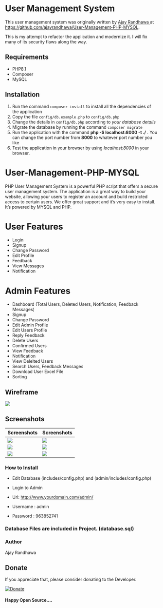 # User Management System 

This user management system was originally written by [Ajay Randhawa
](https://github.com/ajayrandhawa/) at https://github.com/ajayrandhawa/User-Management-PHP-MYSQL.

This is my attempt to refactor the application and modernize it. I will fix many of its security flaws along the way.

## Requirements

- PHP8.1
- Composer
- MySQL

## Installation

1. Run the command `composer install` to install all the dependencies of the application
2. Copy the file `config/db.example.php` to `config/db.php`
3. Change the details in `config/db.php` according to *your database details*
4. Migrate the database by running the command `composer migrate` 
5. Run the application with the command **php -S localhost:8000 -t ./** . You can change 
the port number from **8000** to whatever port number you like
6. Test the application in your browser by using *localhost:8000* in your browser. 

# User-Management-PHP-MYSQL

PHP User Management System is a powerful PHP script that offers a secure user management system. The application is a great way to build your website, allowing your users to register an account and build restricted access to certain users. We offer great support and it’s very easy to install. It’s powered by MYSQL and PHP.

# User Features

* Login
* Signup
* Change Password
* Edit Profile
* Feedback
* View Messages
* Notification

# Admin Features

* Dashboard (Total Users, Deleted Users, Notification, Feedback Messages)
* Signup
* Change Password
* Edit Admin Profile
* Edit Users Profile
* Reply Feedback
* Delete Users
* Confirmed Users
* View Feedback
* Notification
* View Delelted Users
* Search Users, Feedback Messages
* Download User Excel File 
* Sorting 

## Wireframe

 <img src="/Sc/wireframe.png">

## Screenshots

| Screenshots  | Screenshots |
| ------------- | ------------- |
| <img src="/Sc/1.PNG"> | <img src="/Sc/2.PNG"> |
| <img src="/Sc/3.PNG"> | <img src="/Sc/4.PNG"> |
| <img src="/Sc/5.PNG"> | <img src="/Sc/6.PNG"> |

### How to Install

* Edit Database (includes/config.php) and (admin/includes/config.php)

* Login to Admin
* Url: http://www.yourdomain.com/admin/
* Username : admin
* Password : 963852741

### Database Files are included in Project. (database.sql)

### Author

Ajay Randhawa

 ## Donate
If you appreciate that, please consider donating to the Developer.

[![Donate](https://cdn.pbrd.co/images/HyQFKkP.png)](https://www.paypal.me/ajayrandhawa) 

#### Happy Open Source....


